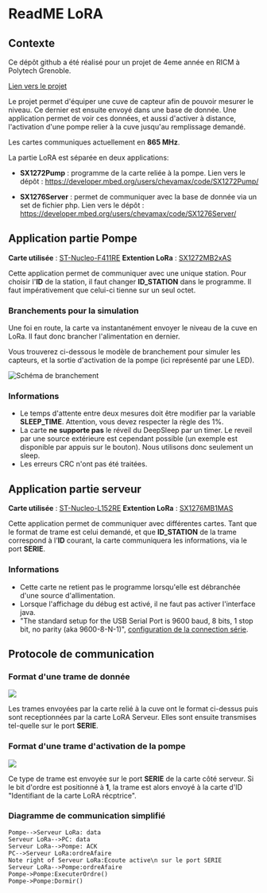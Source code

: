 # ReadME LoRA

## Contexte

Ce dépôt github a été réalisé pour un projet de 4eme année en RICM à Polytech Grenoble.

[Lien vers le projet](http://air.imag.fr/index.php/Projets-2016-2017-Station_de_pompage_connect%C3%A9e)

Le projet permet d'équiper une cuve de capteur afin de pouvoir mesurer le niveau. Ce dernier est ensuite envoyé dans une base de donnée. 
Une application permet de voir ces données, et aussi d'activer à distance, l'activation d'une pompe relier à la cuve jusqu'au remplissage demandé.

Les cartes communiques actuellement en **865 MHz**.

La partie LoRA est séparée en deux applications:

* **SX1272Pump** : programme de la carte reliée à la pompe. 
Lien vers le dépôt : https://developer.mbed.org/users/chevamax/code/SX1272Pump/

* **SX1276Server** : permet de communiquer avec la base de donnée via un set de fichier php.
Lien vers le dépôt : https://developer.mbed.org/users/chevamax/code/SX1276Server/

## Application partie Pompe
**Carte utilisée** : [ST-Nucleo-F411RE](https://developer.mbed.org/platforms/ST-Nucleo-F411RE/ "Site MBED")
**Extention LoRa** : [SX1272MB2xAS](https://developer.mbed.org/components/SX1272MB2xAS/ "Site MBED")

Cette application permet de communiquer avec une unique station. Pour choisir l'**ID** de la station, il faut changer **ID_STATION** dans le programme. Il faut impérativement que celui-ci tienne sur un seul octet.


### Branchements pour la simulation
Une foi en route, la carte va instantanément envoyer le niveau de la cuve en LoRa. Il faut donc brancher l'alimentation en dernier.

Vous trouverez ci-dessous le modèle de branchement pour simuler les capteurs, et la sortie d'activation de la pompe (ici représenté par une LED).

![](https://i.imgur.com/v0tigst.png "Schéma de branchement")

### Informations
* Le temps d'attente entre deux mesures doit être modifier par la variable **SLEEP_TIME**. Attention, vous devez respecter la règle des 1%.
* La carte **ne supporte pas** le réveil du DeepSleep par un timer. Le reveil par une source extérieure est cependant possible (un exemple est disponible par appuis sur le bouton). Nous utilisons donc seulement un sleep.
* Les erreurs CRC n'ont pas été traitées.

## Application partie serveur
**Carte utilisée** : [ST-Nucleo-L152RE](https://developer.mbed.org/platforms/ST-Nucleo-L152RE/ "Site MBED")
**Extention LoRa** : [SX1276MB1MAS](https://developer.mbed.org/components/SX1276MB1xAS/ "Site MBED")

Cette application permet de communiquer avec différentes cartes. Tant que le format de trame est celui demandé, et que **ID_STATION** de la trame correspond à l'**ID** courant, la carte communiquera les informations, via le port **SERIE**.

### Informations
* Cette carte ne retient pas le programme lorsqu'elle est débranchée d'une source d'allimentation.
* Lorsque l'affichage du débug est activé, il ne faut pas activer l'interface java.
* "The standard setup for the USB Serial Port is 9600 baud, 8 bits, 1 stop bit, no parity (aka 9600-8-N-1)", [configuration de la connection série](https://developer.mbed.org/handbook/Terminals "Site MBED").

## Protocole de communication
### Format d'une trame de donnée
![](https://i.imgur.com/bsvkAve.png)

Les trames envoyées par la carte relié à la cuve ont le format ci-dessus puis sont receptionnées par la carte LoRA Serveur. Elles sont ensuite transmises tel-quelle sur le port **SERIE**.

### Format d'une trame d'activation de la pompe
![](https://i.imgur.com/yPeG9X4.png)

Ce type de trame est envoyée sur le port **SERIE** de la carte côté serveur. Si le bit d'ordre est positionné à **1**, la trame est alors envoyé à la carte d'ID "Identifiant de la carte LoRA récptrice".

### Diagramme de communication simplifié

```sequence
Pompe-->Serveur LoRa: data
Serveur LoRa-->PC: data
Serveur LoRa-->Pompe: ACK
PC-->Serveur LoRa:ordreAfaire
Note right of Serveur LoRa:Ecoute active\n sur le port SERIE
Serveur LoRa-->Pompe:ordreAfaire
Pompe->Pompe:ExecuterOrdre()
Pompe->Pompe:Dormir()
```

